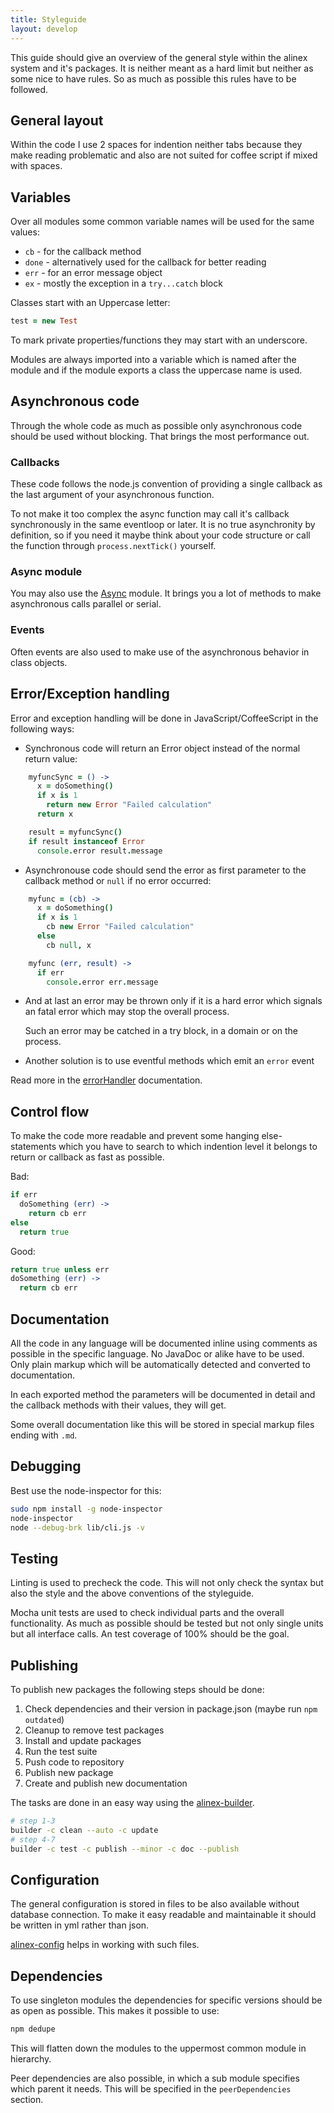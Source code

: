 ```yaml
---
title: Styleguide
layout: develop
---
```


This guide should give an overview of the general style within the alinex system
and it's packages. It is neither meant as a hard limit but neither as some
nice to have rules. So as much as possible this rules have to be followed.


General layout
-------------------------------------------------
Within the code I use 2 spaces for indention neither tabs because they make
reading problematic and also are not suited for coffee script if mixed with
spaces.


Variables
-------------------------------------------------
Over all modules some common variable names will be used for the same values:

- `cb` - for the callback method
- `done` - alternatively used for the callback for better reading
- `err` - for an error message object
- `ex` - mostly the exception in a `try...catch` block

Classes start with an Uppercase letter:

``` coffee
test = new Test
```

To mark private properties/functions they may start with an underscore.

Modules are always imported into a variable which is named after the module
and if the module exports a class the uppercase name is used.


Asynchronous code
-------------------------------------------------
Through the whole code as much as possible only asynchronous code should be used
without blocking. That brings the most performance out.

### Callbacks

These code follows the node.js convention of providing a single callback as
the last argument of your asynchronous function.

To not make it too complex the async function may call it's callback synchronously
in the same eventloop or later. It is no true asynchronity by definition, so
if you need it maybe think about your code structure or call the function
through `process.nextTick()` yourself.

### Async module

You may also use the [Async](https://github.com/alinex/node-async/) module. It
brings you a lot of methods to make asynchronous calls parallel or serial.

### Events

Often events are also used to make use of the asynchronous behavior in class
objects.


Error/Exception handling
-------------------------------------------------
Error and exception handling will be done in JavaScript/CoffeeScript in the
following ways:

- Synchronous code will return an Error object instead of the normal return
  value:

``` coffee
    myfuncSync = () ->
      x = doSomething()
      if x is 1
        return new Error "Failed calculation"
      return x

    result = myfuncSync()
    if result instanceof Error
      console.error result.message
```

- Asynchronouse code should send the error as first parameter to the callback
  method or `null` if no error occurred:

``` coffee
    myfunc = (cb) ->
      x = doSomething()
      if x is 1
        cb new Error "Failed calculation"
      else
        cb null, x

    myfunc (err, result) ->
      if err
        console.error err.message
```

- And at last an error may be thrown only if it is a hard error which signals
  an fatal error which may stop the overall process.

  Such an error may be catched in a try block, in a domain or on the process.

- Another solution is to use eventful methods which emit an `error` event

Read more in the [errorHandler](https://github.com/alinex/node-error/)
documentation.


Control flow
-------------------------------------------------
To make the code more readable and prevent some hanging else-statements which
you have to search to which indention level it belongs to return or callback
as fast as possible.

Bad:

``` coffee
if err
  doSomething (err) ->
    return cb err
else
  return true
```

Good:

``` coffee
return true unless err
doSomething (err) ->
  return cb err
```


Documentation
-------------------------------------------------
All the code in any language will be documented inline using comments as
possible in the specific language. No JavaDoc or alike have to be used.
Only plain markup which will be automatically detected and converted to
documentation.

In each exported method the parameters will be documented in detail and the
callback methods with their values, they will get.

Some overall documentation like this will be stored in special markup files
ending with `.md`.


Debugging
-------------------------------------------------
Best use the node-inspector for this:

``` bash
sudo npm install -g node-inspector
node-inspector
node --debug-brk lib/cli.js -v
```


Testing
-------------------------------------------------
Linting is used to precheck the code. This will not only check the syntax but also
the style and the above conventions of the styleguide.

Mocha unit tests are used to check individual parts and the overall
functionality. As much as possible should be tested but not only single units
but all interface calls. An test coverage of 100% should be the goal.


Publishing
-------------------------------------------------
To publish new packages the following steps should be done:

1. Check dependencies and their version in package.json (maybe run `npm outdated`)
2. Cleanup to remove test packages
3. Install and update packages
4. Run the test suite
5. Push code to repository
6. Publish new package
7. Create and publish new documentation

The tasks are done in an easy way using the
[alinex-builder](http://alinex.github.io/node-builder).

``` bash
# step 1-3
builder -c clean --auto -c update
# step 4-7
builder -c test -c publish --minor -c doc --publish
```

Configuration
-------------------------------------------------
The general configuration is stored in files to be also available without
database connection. To make it easy readable and maintainable it should
be written in yml rather than json.

[alinex-config](http://alinex.github.io/node-config/) helps in working with
such files.


Dependencies
-------------------------------------------------
To use singleton modules the dependencies for specific versions should be as
open as possible. This makes it possible to use:

``` bash
npm dedupe
```

This will flatten down the modules to the uppermost common module in hierarchy.

Peer dependencies are also possible, in which a sub module specifies which
parent it needs. This will be specified in the `peerDependencies` section.
